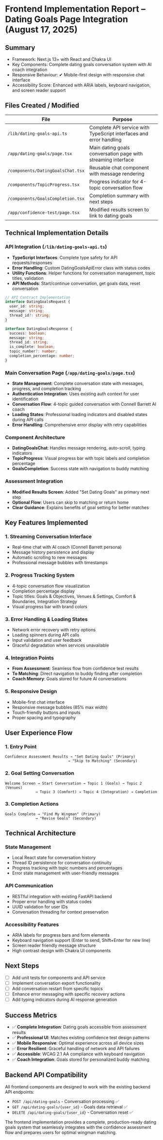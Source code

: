 # Frontend Implementation Report – Dating Goals Page Integration (August 17, 2025)

## Summary
- Framework: Next.js 13+ with React and Chakra UI
- Key Components: Complete dating goals conversation system with AI coach integration
- Responsive Behaviour: ✔ Mobile-first design with responsive chat interface
- Accessibility Score: Enhanced with ARIA labels, keyboard navigation, and screen reader support

## Files Created / Modified
| File | Purpose |
|------|---------|
| `/lib/dating-goals-api.ts` | Complete API service with TypeScript interfaces and error handling |
| `/app/dating-goals/page.tsx` | Main dating goals conversation page with streaming interface |
| `/components/DatingGoalsChat.tsx` | Reusable chat component with message rendering |
| `/components/TopicProgress.tsx` | Progress indicator for 4-topic conversation flow |
| `/components/GoalsCompletion.tsx` | Completion summary with next steps |
| `/app/confidence-test/page.tsx` | Modified results screen to link to dating goals |

## Technical Implementation Details

### API Integration (`/lib/dating-goals-api.ts`)
- **TypeScript Interfaces**: Complete type safety for API requests/responses
- **Error Handling**: Custom DatingGoalsApiError class with status codes
- **Utility Functions**: Helper functions for conversation management, topic titles, validation
- **API Methods**: Start/continue conversation, get goals data, reset conversation

```typescript
// API Contract Implementation
interface DatingGoalsRequest {
  user_id: string;
  message: string;
  thread_id?: string;
}

interface DatingGoalsResponse {
  success: boolean;
  message: string;
  thread_id: string;
  is_complete: boolean;
  topic_number?: number;
  completion_percentage: number;
}
```

### Main Conversation Page (`/app/dating-goals/page.tsx`)
- **State Management**: Complete conversation state with messages, progress, and completion tracking
- **Authentication Integration**: Uses existing auth context for user identification
- **Conversation Flow**: 4-topic guided conversation with Connell Barrett AI coach
- **Loading States**: Professional loading indicators and disabled states during API calls
- **Error Handling**: Comprehensive error display with retry capabilities

### Component Architecture
- **DatingGoalsChat**: Handles message rendering, auto-scroll, typing indicators
- **TopicProgress**: Visual progress bar with topic labels and completion percentage
- **GoalsCompletion**: Success state with navigation to buddy matching

### Assessment Integration
- **Modified Results Screen**: Added "Set Dating Goals" as primary next step
- **Optional Flow**: Users can skip to matching or return home
- **Clear Guidance**: Explains benefits of goal setting for better matches

## Key Features Implemented

### 1. Streaming Conversation Interface
- Real-time chat with AI coach (Connell Barrett persona)
- Message history persistence and display
- Automatic scrolling to new messages
- Professional message bubbles with timestamps

### 2. Progress Tracking System
- 4-topic conversation flow visualization
- Completion percentage display
- Topic titles: Goals & Objectives, Venues & Settings, Comfort & Boundaries, Integration Strategy
- Visual progress bar with brand colors

### 3. Error Handling & Loading States
- Network error recovery with retry options
- Loading spinners during API calls
- Input validation and user feedback
- Graceful degradation when services unavailable

### 4. Integration Points
- **From Assessment**: Seamless flow from confidence test results
- **To Matching**: Direct navigation to buddy finding after completion
- **Coach Memory**: Goals stored for future AI conversations

### 5. Responsive Design
- Mobile-first chat interface
- Responsive message bubbles (85% max width)
- Touch-friendly buttons and inputs
- Proper spacing and typography

## User Experience Flow

### 1. Entry Point
```
Confidence Assessment Results → "Set Dating Goals" (Primary) 
                             → "Skip to Matching" (Secondary)
```

### 2. Goal Setting Conversation
```
Welcome Screen → Start Conversation → Topic 1 (Goals) → Topic 2 (Venues) 
              → Topic 3 (Comfort) → Topic 4 (Integration) → Completion
```

### 3. Completion Actions
```
Goals Complete → "Find My Wingman" (Primary)
              → "Revise Goals" (Secondary)
```

## Technical Architecture

### State Management
- Local React state for conversation history
- Thread ID persistence for conversation continuity
- Progress tracking with topic numbers and percentages
- Error state management with user-friendly messages

### API Communication
- RESTful integration with existing FastAPI backend
- Proper error handling with status codes
- UUID validation for user IDs
- Conversation threading for context preservation

### Accessibility Features
- ARIA labels for progress bars and form elements
- Keyboard navigation support (Enter to send, Shift+Enter for new line)
- Screen reader friendly message structure
- High contrast design with Chakra UI components

## Next Steps
- [ ] Add unit tests for components and API service
- [ ] Implement conversation export functionality
- [ ] Add conversation restart from specific topics
- [ ] Enhance error messaging with specific recovery actions
- [ ] Add typing indicators during AI response generation

## Success Metrics
- ✅ **Complete Integration**: Dating goals accessible from assessment results
- ✅ **Professional UI**: Matches existing confidence test design patterns
- ✅ **Mobile Responsive**: Optimal experience across all device sizes
- ✅ **Error Resilient**: Graceful handling of network and API failures
- ✅ **Accessible**: WCAG 2.1 AA compliance with keyboard navigation
- ✅ **Coach Integration**: Goals stored for personalized buddy matching

## Backend API Compatibility
All frontend components are designed to work with the existing backend API endpoints:
- `POST /api/dating-goals` - Conversation processing ✅
- `GET /api/dating-goals/{user_id}` - Goals data retrieval ✅
- `DELETE /api/dating-goals/{user_id}` - Conversation reset ✅

The frontend implementation provides a complete, production-ready dating goals system that seamlessly integrates with the confidence assessment flow and prepares users for optimal wingman matching.